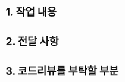 <!-- 작업 내용은 최대한 자세하게 입력해주시기 바랍니다. -->

# 1. 작업 내용

<!-- 전달하고 싶은 사항이 있다면 공유해주세요. -->

# 2. 전달 사항

<!-- ex) AuthStore의 함수들이 각자의 역할을 다했는지? 검토하며 리뷰해주세요. -->

# 3. 코드리뷰를 부탁할 부분
